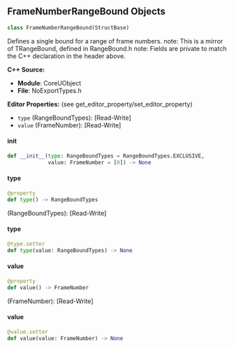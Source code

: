 ## FrameNumberRangeBound Objects

```python
class FrameNumberRangeBound(StructBase)
```

Defines a single bound for a range of frame numbers.
note: This is a mirror of TRangeBound<FFrameNumber>, defined in RangeBound.h
note: Fields are private to match the C++ declaration in the header above.

**C++ Source:**

- **Module**: CoreUObject
- **File**: NoExportTypes.h

**Editor Properties:** (see get_editor_property/set_editor_property)

- ``type`` (RangeBoundTypes):  [Read-Write]
- ``value`` (FrameNumber):  [Read-Write]

<a id="unreal.FrameNumberRangeBound.__init__"></a>

#### __init__

```python
def __init__(type: RangeBoundTypes = RangeBoundTypes.EXCLUSIVE,
             value: FrameNumber = [0]) -> None
```

<a id="unreal.FrameNumberRangeBound.type"></a>

#### type

```python
@property
def type() -> RangeBoundTypes
```

(RangeBoundTypes):  [Read-Write]

<a id="unreal.FrameNumberRangeBound.type"></a>

#### type

```python
@type.setter
def type(value: RangeBoundTypes) -> None
```

<a id="unreal.FrameNumberRangeBound.value"></a>

#### value

```python
@property
def value() -> FrameNumber
```

(FrameNumber):  [Read-Write]

<a id="unreal.FrameNumberRangeBound.value"></a>

#### value

```python
@value.setter
def value(value: FrameNumber) -> None
```

<a id="unreal.FrameRate"></a>